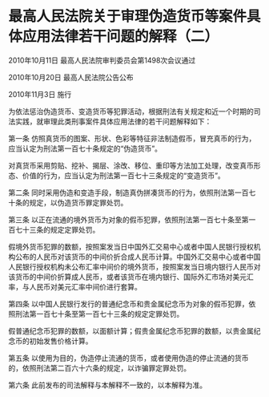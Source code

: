 # 最高人民法院关于审理伪造货币等案件具体应用法律若干问题的解释（二）

2010年10月11日 最高人民法院审判委员会第1498次会议通过

2010年10月20日 最高人民法院公告公布

2010年11月3日 施行

为依法惩治伪造货币、变造货币等犯罪活动，根据刑法有关规定和近一个时期的司法实践，就审理此类刑事案件具体应用法律的若干问题解释如下：

第一条 仿照真货币的图案、形状、色彩等特征非法制造假币，冒充真币的行为，应当认定为刑法第一百七十条规定的“伪造货币”。

对真货币采用剪贴、挖补、揭层、涂改、移位、重印等方法加工处理，改变真币形态、价值的行为，应当认定为刑法第一百七十三条规定的“变造货币”。

第二条 同时采用伪造和变造手段，制造真伪拼凑货币的行为，依照刑法第一百七十条的规定，以伪造货币罪定罪处罚。

第三条 以正在流通的境外货币为对象的假币犯罪，依照刑法第一百七十条至第一百七十三条的规定定罪处罚。

假境外货币犯罪的数额，按照案发当日中国外汇交易中心或者中国人民银行授权机构公布的人民币对该货币的中间价折合成人民币计算。中国外汇交易中心或者中国人民银行授权机构未公布汇率中间价的境外货币，按照案发当日境内银行人民币对该货币的中间价折算成人民币，或者该货币在境内银行、国际外汇市场对美元汇率，与人民币对美元汇率中间价进行套算。

第四条 以中国人民银行发行的普通纪念币和贵金属纪念币为对象的假币犯罪，依照刑法第一百七十条至第一百七十三条的规定定罪处罚。

假普通纪念币犯罪的数额，以面额计算；假贵金属纪念币犯罪的数额，以贵金属纪念币的初始发售价格计算。

第五条 以使用为目的，伪造停止流通的货币，或者使用伪造的停止流通的货币的，依照刑法第二百六十六条的规定，以诈骗罪定罪处罚。

第六条 此前发布的司法解释与本解释不一致的，以本解释为准。
